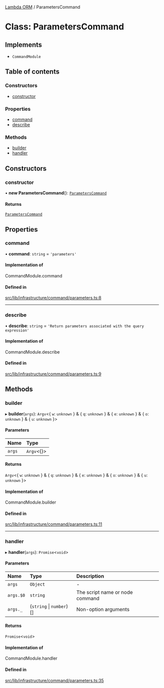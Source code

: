 [Lambda ORM](../README.md) / ParametersCommand

# Class: ParametersCommand

## Implements

- `CommandModule`

## Table of contents

### Constructors

- [constructor](ParametersCommand.md#constructor)

### Properties

- [command](ParametersCommand.md#command)
- [describe](ParametersCommand.md#describe)

### Methods

- [builder](ParametersCommand.md#builder)
- [handler](ParametersCommand.md#handler)

## Constructors

### constructor

• **new ParametersCommand**(): [`ParametersCommand`](ParametersCommand.md)

#### Returns

[`ParametersCommand`](ParametersCommand.md)

## Properties

### command

• **command**: `string` = `'parameters'`

#### Implementation of

CommandModule.command

#### Defined in

[src/lib/infrastructure/command/parameters.ts:8](https://github.com/lambda-orm/lambdaorm-cli/blob/7db48812c7d2da3e01e8d90266ea3bdbfc2eed04/src/lib/infrastructure/command/parameters.ts#L8)

___

### describe

• **describe**: `string` = `'Return parameters associated with the query expression'`

#### Implementation of

CommandModule.describe

#### Defined in

[src/lib/infrastructure/command/parameters.ts:9](https://github.com/lambda-orm/lambdaorm-cli/blob/7db48812c7d2da3e01e8d90266ea3bdbfc2eed04/src/lib/infrastructure/command/parameters.ts#L9)

## Methods

### builder

▸ **builder**(`args`): `Argv`\<\{ `w`: `unknown`  } & \{ `q`: `unknown`  } & \{ `e`: `unknown`  } & \{ `o`: `unknown`  } & \{ `u`: `unknown`  }\>

#### Parameters

| Name | Type |
| :------ | :------ |
| `args` | `Argv`\<{}\> |

#### Returns

`Argv`\<\{ `w`: `unknown`  } & \{ `q`: `unknown`  } & \{ `e`: `unknown`  } & \{ `o`: `unknown`  } & \{ `u`: `unknown`  }\>

#### Implementation of

CommandModule.builder

#### Defined in

[src/lib/infrastructure/command/parameters.ts:11](https://github.com/lambda-orm/lambdaorm-cli/blob/7db48812c7d2da3e01e8d90266ea3bdbfc2eed04/src/lib/infrastructure/command/parameters.ts#L11)

___

### handler

▸ **handler**(`args`): `Promise`\<`void`\>

#### Parameters

| Name | Type | Description |
| :------ | :------ | :------ |
| `args` | `Object` | - |
| `args.$0` | `string` | The script name or node command |
| `args._` | (`string` \| `number`)[] | Non-option arguments |

#### Returns

`Promise`\<`void`\>

#### Implementation of

CommandModule.handler

#### Defined in

[src/lib/infrastructure/command/parameters.ts:35](https://github.com/lambda-orm/lambdaorm-cli/blob/7db48812c7d2da3e01e8d90266ea3bdbfc2eed04/src/lib/infrastructure/command/parameters.ts#L35)
